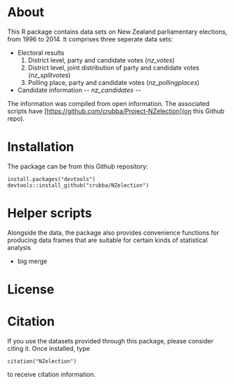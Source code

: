 # About
This R package contains data sets on New Zealand parliamentary elections, from 1996 to 2014. It comprises three seperate data sets: 

- Electoral results
  1. District level, party and candidate votes (*nz_votes*)
  2. District level, joint distribution of party and candidate votes (*nz_splitvotes*)
  2. Polling place, party and candidate votes (*nz_pollingplaces*)
- Candidate information -- *nz_candidates* -- 

The information was compiled from open information. The associated scripts have   [https://github.com/crubba/Project-NZelection](on this Github repo). 

# Installation
The package can be from this Github repository:

````{r, eval = F}
install.packages("devtools")
devtools::install_github("crubba/NZelection")
````

# Helper scripts
Alongside the data, the package also provides convenience functions for producing data frames that are suitable for certain kinds of statistical analysis

- big merge

# License

# Citation
If you use the datasets provided through this package, please consider citing it. Once installed, type

````{r, eval = F}
citation("NZelection")
````

to receive citation information.
